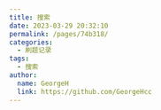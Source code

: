 ```yaml
---
title: 搜索
date: 2023-03-29 20:32:10
permalink: /pages/74b318/
categories:
  - 刷题记录
tags:
  - 搜索
author: 
  name: GeorgeH
  link: https://github.com/GeorgeHcc
---
```

